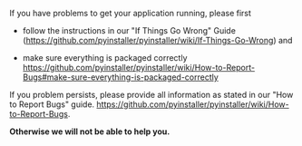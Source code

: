 If you have problems to get your application running, please first

* follow the instructions in our "If Things Go Wrong" Guide
  (https://github.com/pyinstaller/pyinstaller/wiki/If-Things-Go-Wrong) and

* make sure everything is packaged correctly
  https://github.com/pyinstaller/pyinstaller/wiki/How-to-Report-Bugs#make-sure-everything-is-packaged-correctly

If you problem persists, please provide all information as stated in our "How to Report Bugs" guide.
https://github.com/pyinstaller/pyinstaller/wiki/How-to-Report-Bugs.

**Otherwise we will not be able to help you.**
